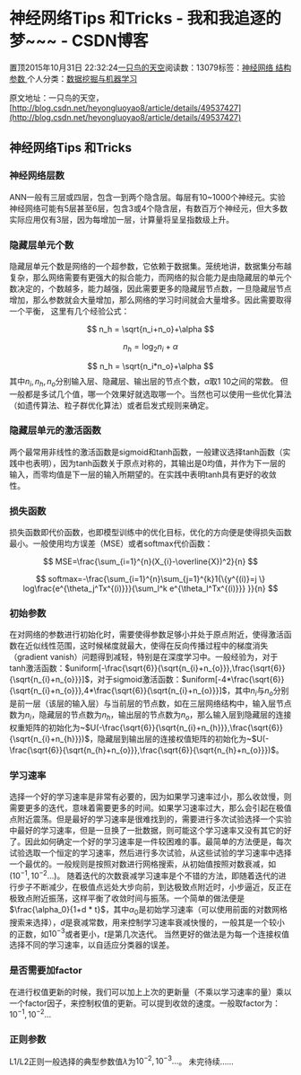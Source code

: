 
# 神经网络Tips 和Tricks - 我和我追逐的梦~~~ - CSDN博客


置顶2015年10月31日 22:32:24[一只鸟的天空](https://me.csdn.net/heyongluoyao8)阅读数：13079标签：[神经网络																](https://so.csdn.net/so/search/s.do?q=神经网络&t=blog)[结构																](https://so.csdn.net/so/search/s.do?q=结构&t=blog)[参数																](https://so.csdn.net/so/search/s.do?q=参数&t=blog)[
							](https://so.csdn.net/so/search/s.do?q=结构&t=blog)[
																					](https://so.csdn.net/so/search/s.do?q=神经网络&t=blog)个人分类：[数据挖掘与机器学习																](https://blog.csdn.net/heyongluoyao8/article/category/2220409)
[
																								](https://so.csdn.net/so/search/s.do?q=神经网络&t=blog)


原文地址：一只鸟的天空，[http://blog.csdn.net/heyongluoyao8/article/details/49537427](http://blog.csdn.net/heyongluoyao8/article/details/49537427)
## 神经网络Tips 和Tricks
### 神经网络层数
ANN一般有三层或四层，包含一到两个隐含层。每层有10~1000个神经元。实验神经网络可能有5层甚至6层，包含3或4个隐含层，有数百万个神经元，但大多数实际应用仅有3层，因为每增加一层，计算量将呈呈指数级上升。
### 隐藏层单元个数
隐藏层单元个数是网络的一个超参数，它依赖于数据集。笼统地讲，数据集分布越复杂，那么网络需要有更强大的拟合能力，而网络的拟合能力是由隐藏层的单元个数决定的，个数越多，能力越强，因此需要更多的隐藏层节点数，一旦隐藏层节点增加，那么参数就会大量增加，那么网络的学习时间就会大量增多。因此需要取得一个平衡，
这里有几个经验公式：

$$
n_h = \sqrt{n_i+n_o}+\alpha
$$

$$
n_h = \log_2{n_i}+\alpha
$$

$$
n_h = \sqrt{n_i*n_o}+\alpha
$$
其中$n_i, n_h, n_o$分别输入层、隐藏层、输出层的节点个数，$\alpha$取$1~10$之间的常数。
但一般都是多试几个值，哪一个效果好就选取哪一个。当然也可以使用一些优化算法（如遗传算法、粒子群优化算法）或者启发式规则来确定。
### 隐藏层单元的激活函数
两个最常用非线性的激活函数是sigmoid和tanh函数，一般建议选择tanh函数（实践中也表明），因为tanh函数关于原点对称的，其输出是0均值，并作为下一层的输入，而零均值是下一层的输入所期望的。在实践中表明tanh具有更好的收敛性。
### 损失函数
损失函数即代价函数，也即模型训练中的优化目标，优化的方向便是使得损失函数最小。一般使用均方误差（MSE）或者softmax代价函数：

$$
MSE=\frac{\sum_{i=1}^{n}(X_{i}-\overline{X})^2}{n}
$$

$$
softmax=-\frac{\sum_{i=1}^{n}\sum_{j=1}^{k}1{\{y^{(i)}=j \} log\frac{e^{\theta_j^Tx^{(i)}}}{\sum_l^k e^{\theta_l^Tx^{(i)}}}  }}{n}
$$

### 初始参数
在对网络的参数进行初始化时，需要使得参数足够小并处于原点附近，使得激活函数在近似线性范围，这时候梯度就最大，使得在反向传播过程中的梯度消失（gradient vanish）问题得到减轻，特别是在深度学习中。一般经验为，对于tanh激活函数：$uniform[-\frac{\sqrt{6}}{\sqrt{n_{i}+n_{o}}},\frac{\sqrt{6}}{\sqrt{n_{i}+n_{o}}}]$，对于sigmoid激活函数：$uniform[-4*\frac{\sqrt{6}}{\sqrt{n_{i}+n_{o}}},4*\frac{\sqrt{6}}{\sqrt{n_{i}+n_{o}}}]$，其中$n_i$与$n_o$分别是前一层（该层的输入层）与当前层的节点数，如在三层网络结构中，输入层节点数为$n_i$，隐藏层的节点数为$n_h$，输出层的节点数为$n_o$，那么输入层到隐藏层的连接权重矩阵的初始化为~$U(-\frac{\sqrt{6}}{\sqrt{n_{i}+n_{h}}},\frac{\sqrt{6}}{\sqrt{n_{i}+n_{h}}})$，隐藏层到输出层的连接权值矩阵的初始化为~$U(-\frac{\sqrt{6}}{\sqrt{n_{h}+n_{o}}},\frac{\sqrt{6}}{\sqrt{n_{h}+n_{o}}})$。
### 学习速率
选择一个好的学习速率是非常有必要的，因为如果学习速率过小，那么收敛慢，则需要更多的迭代，意味着需要更多的时间。如果学习速率过大，那么会引起在极值点附近震荡。但是最好的学习速率是很难找到的，需要进行多次试验选择一个实验中最好的学习速率，但是一旦换了一批数据，则可能这个学习速率又没有其它的好了。因此如何确定一个好的学习速率是一件较困难的事。最简单的方法便是，每次试验选取一个恒定的学习速率，然后进行多次试验，从这些试验的学习速率中选择一个最优的。一般规则是按照对数进行网格搜索，从初始值按照对数衰减，如$(10^{-1}, 10^{-2}...)$。
随着迭代的次数衰减学习速率是个不错的方法，即随着迭代的进行步子不断减少，在极值点远处大步向前，到达极致点附近时，小步逼近，反正在极致点附近振荡，这样平衡了收敛时间与振荡。一个简单的做法便是$\frac{\alpha_0}{1+d * t}$，其中$\alpha_0$是初始学习速率（可以使用前面的对数网格搜索来选择），$d$是衰减常数，用来控制学习速率衰减快慢的，一般其是一个较小的正数，如$10^{-3}$或者更小，$t$是第几次迭代。
当然更好的做法是为每一个连接权值选择不同的学习速率，以自适应分类器的误差。
### 是否需要加factor
在进行权值更新的时候，我们可以加上上次的更新量（不乘以学习速率的量）乘以一个factor因子，来控制权值的更新。可以提到收敛的速度。一般取factor为：$10^{-1}, 10^{-2}...$
### 正则参数
L1/L2正则一般选择的典型参数值$\lambda$为$10^{-2}, 10^{-3}...$。
未完待续……

